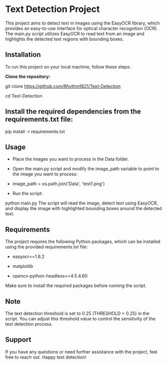 # Text Detection Project

This project aims to detect text in images using the EasyOCR library, which provides an easy-to-use interface for optical character recognition (OCR). The main.py script utilizes EasyOCR to read text from an image and highlights the detected text regions with bounding boxes.

## Installation

To run this project on your local machine, follow these steps:

**Clone the repository:**

git clone https://github.com/Rhythm1821/Text-Detection

cd Text-Detection

## Install the required dependencies from the requirements.txt file:

pip install -r requirements.txt

## Usage

* Place the images you want to process in the Data folder.
* Open the main.py script and modify the image_path variable to point to the image you want to process:
* image_path = os.path.join('Data', 'test1.png')

* Run the script:

python main.py
The script will read the image, detect text using EasyOCR, and display the image with highlighted bounding boxes around the detected text.

## Requirements

The project requires the following Python packages, which can be installed using the provided requirements.txt file:

* easyocr==1.6.2

* matplotlib

* opencv-python-headless==4.5.4.60

Make sure to install the required packages before running the script.

## Note

The text detection threshold is set to 0.25 (THRESHOLD = 0.25) in the script. You can adjust this threshold value to control the sensitivity of the text detection process.

## Support

If you have any questions or need further assistance with the project, feel free to reach out. Happy text detection!


